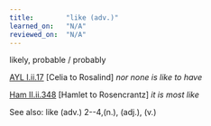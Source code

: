 ```yaml
---
title:        "like (adv.)"
learned_on:   "N/A"
reviewed_on:  "N/A"
---
```


likely, probable / probably

[AYL I.ii.17](https://www.shakespeareswords.com/Public/Play.aspx?Act=1&Scene=2&WorkId=26#204765) \[Celia to Rosalind\] *nor none is like to have*

[Ham II.ii.348](https://www.shakespeareswords.com/Public/Play.aspx?Act=2&Scene=2&WorkId=2#116710) \[Hamlet to Rosencrantz\] *it is most like*

See also: like (adv.) 2--4,(n.), (adj.), (v.)
